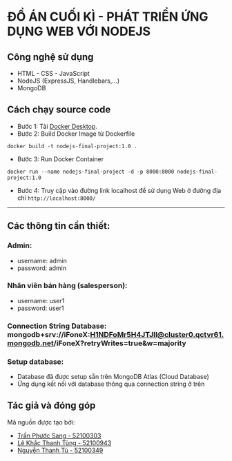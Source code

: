 # ĐỒ ÁN CUỐI KÌ - PHÁT TRIỂN ỨNG DỤNG WEB VỚI NODEJS

## Công nghệ sử dụng

-   HTML - CSS - JavaScript
-   NodeJS (ExpressJS, Handlebars,...)
-   MongoDB

## Cách chạy source code

-   Bước 1: Tải [Docker Desktop](https://www.docker.com/products/docker-desktop/).
-   Bước 2: Build Docker Image từ Dockerfile

```
docker build -t nodejs-final-project:1.0 .
```

-   Bước 3: Run Docker Container

```
docker run --name nodejs-final-project -d -p 8000:8000 nodejs-final-project:1.0
```

-   Bước 4: Truy cập vào đường link localhost để sử dụng Web ở đường địa chỉ `http://localhost:8000/`

---

## Các thông tin cần thiết:
### Admin:
- username: admin
- password: admin

### Nhân viên bán hàng (salesperson):
- username: user1
- password: user1

### Connection String Database: mongodb+srv://iFoneX:H1NDFoMr5H4JTJIl@cluster0.qctvr61.mongodb.net/iFoneX?retryWrites=true&w=majority

### Setup database:
- Database đã được setup sẵn trên MongoDB Atlas (Cloud Database) 
- Ứng dụng kết nối với database thông qua connection string ở trên

## Tác giả và đóng góp

Mã nguồn được tạo bởi:

-   [Trần Phước Sang - 52100303]()
-   [Lê Khắc Thanh Tùng - 52100943]()
-   [Nguyễn Thanh Tú - 52100349]()
